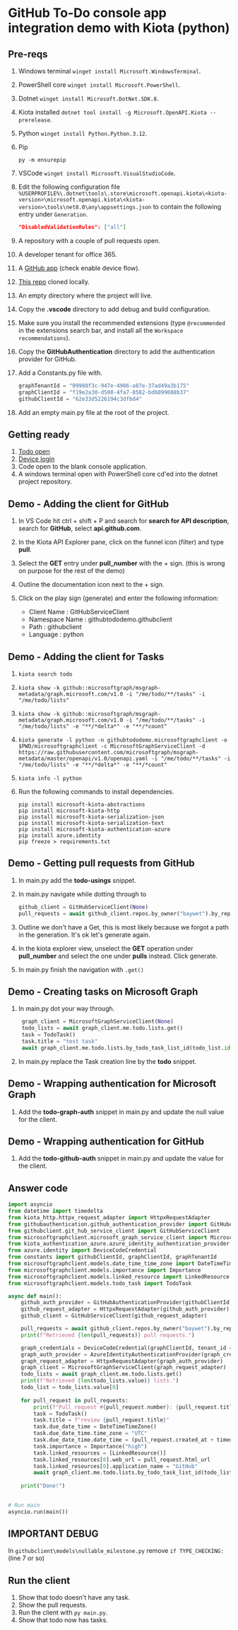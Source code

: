 # GitHub To-Do console app integration demo with Kiota (python)

## Pre-reqs

1. Windows terminal `winget install Microsoft.WindowsTerminal`.
1. PowerShell core `winget install Microsoft.PowerShell`.
1. Dotnet `winget install Microsoft.DotNet.SDK.8`.
1. Kiota installed `dotnet tool install -g Microsoft.OpenAPI.Kiota --prerelease`.
1. Python `winget install Python.Python.3.12`.
1. Pip

   ```shell
   py -m ensurepip
   ```

1. VSCode `winget install Microsoft.VisualStudioCode`.
1. Edit the following configuration file `%USERPROFILE%\.dotnet\tools\.store\microsoft.openapi.kiota\<kiota-version>\microsoft.openapi.kiota\<kiota-version>\tools\net8.0\any\appsettings.json` to contain the following entry under `Generation`.

   ```json
   "DisabledValidationRules": ["all"]
   ```

1. A repository with a couple of pull requests open.
1. A developer tenant for office 365.
1. A [GitHub app](https://github.com/settings/applications/new) (check enable device flow).
1. [This repo](https://github.com/baywet/GitHubTodoDemo) cloned locally.
1. An empty directory where the project will live.
1. Copy the **.vscode** directory to add debug and build configuration.
1. Make sure you install the recommended extensions (type `@recommended` in the extensions search bar, and install all the `Workspace recommendations`).
1. Copy the **GitHubAuthentication** directory to add the authentication provider for GitHub.
1. Add a Constants.py file with.

   ```Python
   graphTenantId = "09988f3c-947e-4986-a87e-37ad49a3b175"
   graphClientId = "f19e2a30-d500-4fa7-8582-bd6099088b37"
   githubClientId = "62e33d5226194c3dfbd4"
   ```

1. Add an empty main.py file at the root of the project.

## Getting ready

1. [Todo open](https://to-do.office.com/tasks/inbox)
1. [Device login](https://www.microsoft.com/devicelogin)
1. Code open to the blank console application.
1. A windows terminal open with PowerShell core cd'ed into the dotnet project repository.

## Demo - Adding the client for GitHub

1. In VS Code hit ctrl + shift + P and search for **search for API description**, search for **GitHub**, select **api.github.com**.
1. In the Kiota API Explorer pane, click on the funnel icon (filter) and type **pull**.
1. Select the **GET** entry under **pull_number** with the + sign. (this is wrong on purpose for the rest of the demo)
1. Outline the documentation icon next to the + sign.
1. Click on the play sign (generate) and enter the following information:

   - Client Name : GitHubServiceClient
   - Namespace Name : githubtododemo.githubclient
   - Path : githubclient
   - Language : python

## Demo - Adding the client for Tasks

1. `kiota search todo`
1. `kiota show -k github::microsoftgraph/msgraph-metadata/graph.microsoft.com/v1.0 -i "/me/todo/**/tasks" -i "/me/todo/lists"`
1. `kiota show -k github::microsoftgraph/msgraph-metadata/graph.microsoft.com/v1.0 -i "/me/todo/**/tasks" -i "/me/todo/lists" -e "**/*delta*" -e "**/*count"`
1. `kiota generate -l python -n githubtododemo.microsoftgraphclient -o $PWD/microsoftgraphclient -c MicrosoftGraphServiceClient -d https://raw.githubusercontent.com/microsoftgraph/msgraph-metadata/master/openapi/v1.0/openapi.yaml -i "/me/todo/**/tasks" -i "/me/todo/lists" -e "**/*delta*" -e "**/*count"`
1. `kiota info -l python`
1. Run the following commands to install dependencies.

   ```shell
   pip install microsoft-kiota-abstractions
   pip install microsoft-kiota-http
   pip install microsoft-kiota-serialization-json
   pip install microsoft-kiota-serialization-text
   pip install microsoft-kiota-authentication-azure
   pip install azure.identity
   pip freeze > requirements.txt
   ```

## Demo - Getting pull requests from GitHub

1. In main.py add the **todo-usings** snippet.
1. In main.py navigate while dotting through to

   ```python
   github_client = GitHubServiceClient(None)
   pull_requests = await github_client.repos.by_owner("baywet").by_repo("demo").pulls
   ```

1. Outline we don't have a Get, this is most likely because we forgot a path in the generation. It's ok let's generate again.
1. In the kiota explorer view, unselect the **GET** operation under **pull_number** and select the one under **pulls** instead. Click generate.
1. In main.py finish the navigation with `.get()`

## Demo - Creating tasks on Microsoft Graph

1. In main.py dot your way through.

   ```python
    graph_client = MicrosoftGraphServiceClient(None)
    todo_lists = await graph_client.me.todo.lists.get()
    task = TodoTask()
    task.title = "test task"
    await graph_client.me.todo.lists.by_todo_task_list_id(todo_list.id).tasks.post(task)
   ```

1. In main.py replace the Task creation line by the **todo** snippet.

## Demo - Wrapping authentication for Microsoft Graph

1. Add the **todo-graph-auth** snippet in main.py and update the null value for the client.

## Demo - Wrapping authentication for GitHub

1. Add the **todo-github-auth** snippet in main.py and update the value for the client.

## Answer code

```python
import asyncio
from datetime import timedelta
from kiota_http.httpx_request_adapter import HttpxRequestAdapter
from githubauthentication.github_authentication_provider import GitHubAuthenticationProvider
from githubclient.git_hub_service_client import GitHubServiceClient
from microsoftgraphclient.microsoft_graph_service_client import MicrosoftGraphServiceClient
from kiota_authentication_azure.azure_identity_authentication_provider import AzureIdentityAuthenticationProvider
from azure.identity import DeviceCodeCredential
from constants import githubClientId, graphClientId, graphTenantId
from microsoftgraphclient.models.date_time_time_zone import DateTimeTimeZone
from microsoftgraphclient.models.importance import Importance
from microsoftgraphclient.models.linked_resource import LinkedResource
from microsoftgraphclient.models.todo_task import TodoTask

async def main():
    github_auth_provider = GitHubAuthenticationProvider(githubClientId, "repo")
    github_request_adapter = HttpxRequestAdapter(github_auth_provider)
    github_client = GitHubServiceClient(github_request_adapter)

    pull_requests = await github_client.repos.by_owner("baywet").by_repo("demo").pulls.get()
    print(f"Retrieved {len(pull_requests)} pull requests.")

    graph_credentials = DeviceCodeCredential(graphClientId, tenant_id = graphTenantId, prompt_callback = lambda uri, code, date: print(f"Please sign in at {uri} with code {code}"))
    graph_auth_provider = AzureIdentityAuthenticationProvider(graph_credentials, scopes=["Tasks.ReadWrite"], allowed_hosts=["graph.microsoft.com"])
    graph_request_adapter = HttpxRequestAdapter(graph_auth_provider)
    graph_client = MicrosoftGraphServiceClient(graph_request_adapter)
    todo_lists = await graph_client.me.todo.lists.get()
    print(f"Retrieved {len(todo_lists.value)} lists.")
    todo_list = todo_lists.value[0]
    
    for pull_request in pull_requests:
        print(f"Pull request #{pull_request.number}: {pull_request.title}")
        task = TodoTask()
        task.title = f"review {pull_request.title}"
        task.due_date_time = DateTimeTimeZone()
        task.due_date_time.time_zone = "UTC"
        task.due_date_time.date_time = (pull_request.created_at + timedelta(days=7)).isoformat()
        task.importance = Importance("high")
        task.linked_resources = [LinkedResource()]
        task.linked_resources[0].web_url = pull_request.html_url
        task.linked_resources[0].application_name = "GitHub"
        await graph_client.me.todo.lists.by_todo_task_list_id(todo_list.id).tasks.post(task)
    
    print("Done!")
        

# Run main
asyncio.run(main())
```

## IMPORTANT DEBUG

In `githubclient\models\nullable_milestone.py` remove `if TYPE_CHECKING:` (line 7 or so)

## Run the client

1. Show that todo doesn't have any task.
1. Show the pull requests.
1. Run the client with `py main.py`.
1. Show that todo now has tasks.
